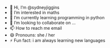- 👋 Hi, I’m @sydneyjiggins
- 👀 I’m interested in maths
- 🌱 I’m currently learning programming in python
- 💞️ I’m looking to collaborate on ...
- 📫 How to reach me email
- 😄 Pronouns: she / her
- ⚡ Fun fact: i am always learning new languages

<!---
sydneyjiggins/sydneyjiggins is a ✨ special ✨ repository because its `README.md` (this file) appears on your GitHub profile.
You can click the Preview link to take a look at your changes.
--->
